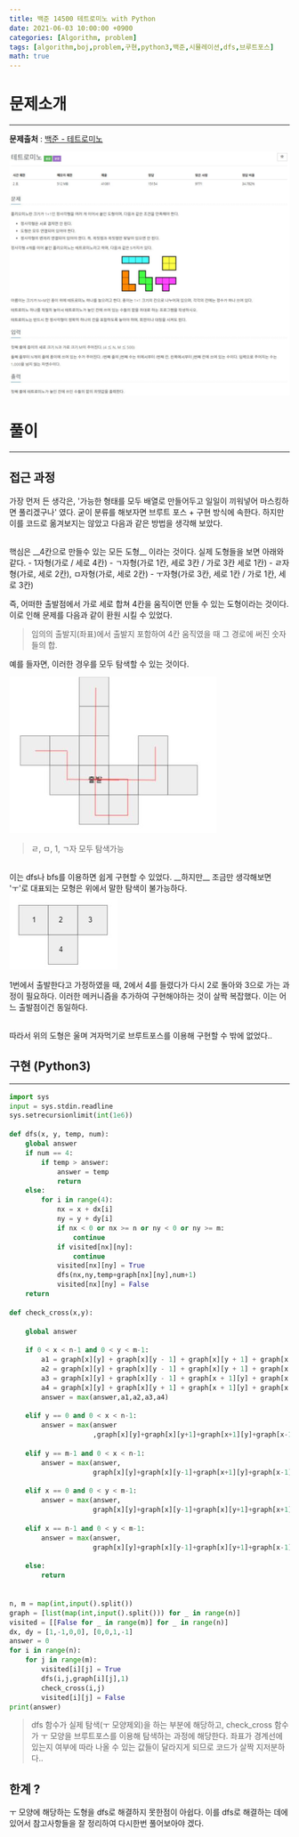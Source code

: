 ```yaml
---
title: 백준 14500 테트로미노 with Python
date: 2021-06-03 10:00:00 +0900
categories: [Algorithm, problem]
tags: [algorithm,boj,problem,구현,python3,백준,시뮬레이션,dfs,브루트포스]
math: true
---
```


# 문제소개
---
__문제출처__ : [백준 - 테트로미노](https://www.acmicpc.net/problem/14500)

<img src="/assets/img/problems/boj14500.JPG">

# 풀이
---
## 접근 과정

가장 먼저 든 생각은, '가능한 형태를 모두 배열로 만들어두고 일일이 끼워넣어 마스킹하면 풀리겠구나' 였다. 굳이 분류를 해보자면 브루트 포스 + 구현 방식에 속한다. 하지만 이를 코드로 옮겨보지는 않았고 다음과 같은 방법을 생각해 보았다.

<br>
핵심은 __4칸으로 만들수 있는 모든 도형__ 이라는 것이다. 실제 도형들을 보면 아래와 같다.
- 1자형(가로 / 세로 4칸)
- ㄱ자형(가로 1칸, 세로 3칸 / 가로 3칸 세로 1칸)
- ㄹ자형(가로, 세로 2칸), ㅁ자형(가로, 세로 2칸)
- ㅜ자형(가로 3칸, 세로 1칸 / 가로 1칸, 세로 3칸)

즉, 어떠한 출발점에서 가로 세로 합쳐 4칸을 움직이면 만들 수 있는 도형이라는 것이다. 이로 인해 문제를 다음과 같이 환원 시킬 수 있었다.
> 임의의 출발지(좌표)에서 출발지 포함하여 4칸 움직였을 때 그 경로에 써진 숫자들의 합.

예를 들자면, 이러한 경우를 모두 탐색할 수 있는 것이다.

<img src="/assets/img/problems/boj14500-3.JPG">

> ㄹ, ㅁ, 1, ㄱ자 모두 탐색가능


<br>
이는 dfs나 bfs를 이용하면 쉽게 구현할 수 있었다. __하지만__ 조금만 생각해보면 'ㅜ'로 대표되는 모형은 위에서 말한 탐색이 불가능하다. 

<img src="/assets/img/problems/boj14500-2.JPG">

1번에서 출발한다고 가정하였을 때, 2에서 4를 들렸다가 다시 2로 돌아와 3으로 가는 과정이 필요하다. 이러한 메커니즘을 추가하여 구현해야하는 것이 살짝 복잡했다. 이는 어느 출발점이건 동일하다.

<br>
따라서 위의 도형은 울며 겨자먹기로 브루트포스를 이용해 구현할 수 밖에 없었다..

## 구현 (Python3)
---

```python
import sys
input = sys.stdin.readline
sys.setrecursionlimit(int(1e6))

def dfs(x, y, temp, num):
    global answer
    if num == 4:
        if temp > answer:
            answer = temp
            return
    else:
        for i in range(4):
            nx = x + dx[i]
            ny = y + dy[i]
            if nx < 0 or nx >= n or ny < 0 or ny >= m:
                continue
            if visited[nx][ny]:
                continue
            visited[nx][ny] = True
            dfs(nx,ny,temp+graph[nx][ny],num+1)
            visited[nx][ny] = False
    return

def check_cross(x,y):

    global answer

    if 0 < x < n-1 and 0 < y < m-1:
        a1 = graph[x][y] + graph[x][y - 1] + graph[x][y + 1] + graph[x - 1][y]
        a2 = graph[x][y] + graph[x][y - 1] + graph[x][y + 1] + graph[x + 1][y]
        a3 = graph[x][y] + graph[x][y - 1] + graph[x + 1][y] + graph[x - 1][y]
        a4 = graph[x][y] + graph[x][y + 1] + graph[x + 1][y] + graph[x - 1][y]
        answer = max(answer,a1,a2,a3,a4)

    elif y == 0 and 0 < x < n-1:
        answer = max(answer
                     ,graph[x][y]+graph[x][y+1]+graph[x+1][y]+graph[x-1][y])

    elif y == m-1 and 0 < x < n-1:
        answer = max(answer,
                     graph[x][y]+graph[x][y-1]+graph[x+1][y]+graph[x-1][y])

    elif x == 0 and 0 < y < m-1:
        answer = max(answer,
                     graph[x][y]+graph[x][y-1]+graph[x][y+1]+graph[x+1][y])

    elif x == n-1 and 0 < y < m-1:
        answer = max(answer,
                     graph[x][y]+graph[x][y-1]+graph[x][y+1]+graph[x-1][y])

    else:
        return


n, m = map(int,input().split())
graph = [list(map(int,input().split())) for _ in range(n)]
visited = [[False for _ in range(m)] for _ in range(n)]
dx, dy = [1,-1,0,0], [0,0,1,-1]
answer = 0
for i in range(n):
    for j in range(m):
        visited[i][j] = True
        dfs(i,j,graph[i][j],1)
        check_cross(i,j)
        visited[i][j] = False
print(answer)
```
> dfs 함수가 실제 탐색(ㅜ 모양제외)을 하는 부분에 해당하고, check_cross 함수가 ㅜ 모양을 브루트포스를 이용해 탐색하는 과정에 해당한다. 좌표가 경계선에 있는지 여부에 따라 나올 수 있는 값들이 달라지게 되므로 코드가 살짝 지저분하다..

## 한계 ?
ㅜ 모양에 해당하는 도형을 dfs로 해결하지 못한점이 아쉽다. 이를 dfs로 해결하는 데에 있어서 참고사항들을 잘 정리하여 다시한번 풀어보아야 겠다.
